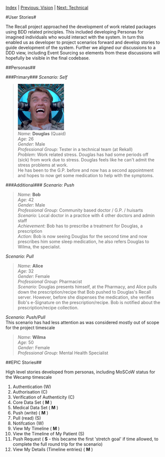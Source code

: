 [Index](../README.md) | [Previous: Vision](Vision.md) | [Next: Technical](Technical.md) 

#User Stories#

The Recall project approached the development of work related packages using BDD related principles.
This included developing Personas for imagined individuals who would interact with the system. In turn
this enabled us as developer to project scenarios forward and develop stories to guide development of
the system. Further we aligned our discussions to a DDD view, including Event Sourcing so elements from
these discussions will hopefully be visible in the final codebase.

##Personas##

###Primary###
*Scenario: Self*

>![Douglas Quaid](../web/img/douglas.png)  
*Name:* **Douglas** (Quaid)  
*Age:* 26  
*Gender:* Male  
*Professional Group:* Tester in a technical team (at Rekall)  
*Problem:* Work related stress. Douglas has had some periods off (sick) from work due to stress. Douglas feels
like he can't admit the stress problems at work.  
He has been to the G.P. before and now has a second appointment and hopes to now get some medication to
help with the symptoms.


###Additional###
*Scenario: Push*

>*Name:* **Bob**  
*Age:* 42  
*Gender:* Male  
*Professional Group:* Community based doctor / G.P. / huisarts  
*Scenario:* Local doctor in a practice with 4 other doctors and admin staff  
*Achievement:* Bob has to prescribe a treatment for Douglas, a prescription  
*Action:* Bob is now seeing Douglas for the second time and now prescribes him some sleep medication,
he also refers Douglas to Wilma, the specialist.

*Scenario: Pull*

>*Name:* **Alice**  
*Age:* 32  
*Gender:* Female  
*Professional Group:* Pharmacist  
*Scenario:* Douglas presents himself, at the Pharmacy, and Alice pulls down the prescription/recipe that Bob
pushed to Douglas's Recall server. However, before she dispenses the medication, she verifies Bob's e-Signature on
the prescription/recipe. Bob is notified about the prescription/recipe collection.

*Scenario: Push/Pull*  
This scenario has had less attention as was considered mostly out of scope for the project timescale

>*Name:* **Wilma**  
*Age:* 50  
*Gender:* Female  
*Professional Group:* Mental Health Specialist


##EPIC Stories##

High level stories developed from personas, including MoSCoW status for the Wecamp timescale

1. Authentication (W)
2. Authorisation (C)
3. Verification of Authenticity (C)
4. Core Data Set ( **M** )
5. Medical Data Set ( **M** )
6. Push (write) ( **M** )
7. Pull (read) (S)
8. Notifcation (W)
9. View My Timeline ( **M** )
10. View the Timeline of My Patient (S)
11. Push Request ( **S** - this became the first 'stretch goal' if time allowed,
to complete the full round trip for the scenario)
12. View My Details (Timeline entries) ( **M** )

